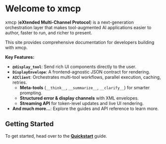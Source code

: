 # Welcome to xmcp

xmcp (**eXtended Multi-Channel Protocol**) is a next-generation orchestration layer that makes tool-augmented AI applications easier to author, faster to run, and richer to present.

This site provides comprehensive documentation for developers building with xmcp.

**Key Features:**

- **`@display_tool`**: Send rich UI components directly to the user.
- **`DisplayEnvelope`**: A frontend-agnostic JSON contract for rendering.
- **`AIClient`**: Orchestrates multi-tool workflows, parallel execution, caching, retries.
  - **Meta-tools** (`__think__`, `__summarize__`, `__clarify__`) for smarter prompting.
  - **Structured error & display channels** with XML envelopes.
  - **Streaming API** for token-level updates and live UI rendering.
- **And much more...**: Explore the guides and API reference to learn more.

## Getting Started

To get started, head over to the **[Quickstart](quickstart.md)** guide. 